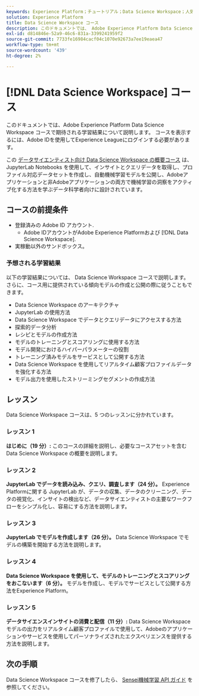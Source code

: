 ```yaml
---
keywords: Experience Platform；チュートリアル；Data Science Workspace；人気の高いトピック；data science コース；コース；dsw
solution: Experience Platform
title: Data Science Workspace コース
description: このドキュメントでは、 Adobe Experience Platform Data Science Workspace コースのリンクと説明を提供します。
exl-id: d814846e-52a9-46c6-831a-3399241959f2
source-git-commit: 7733fe16984cacf04c1070e92673a7ee19eaea47
workflow-type: tm+mt
source-wordcount: '439'
ht-degree: 2%

---
```



# [!DNL Data Science Workspace] コース

このドキュメントでは、Adobe Experience Platform Data Science Workspace コースで期待される学習結果について説明します。 コースを表示するには、Adobe IDを使用してExperience Leagueにログインする必要があります。

この [データサイエンティスト向け Data Science Workspace の概要コース](https://experienceleague.adobe.com/?recommended=ExperiencePlatform-U-1-2021.1.dsw) は、JupyterLab Notebooks を使用して、インサイトとクエリデータを取得し、プロファイル対応データセットを作成し、自動機械学習モデルを公開し、Adobeアプリケーションと非Adobeアプリケーションの両方で機械学習の洞察をアクティブ化する方法を学ぶデータ科学者向けに設計されています。

## コースの前提条件

- 登録済みの Adobe ID アカウント.
   - Adobe IDアカウントがAdobe Experience Platformおよび [!DNL Data Science Workspace].
- 実稼動以外のサンドボックス。

### 予想される学習結果

以下の学習結果については、 Data Science Workspace コースで説明します。 さらに、コース用に提供されている傾向モデルの作成と公開の際に従うこともできます。

- Data Science Workspace のアーキテクチャ
- JupyterLab の使用方法
- Data Science Workspace でデータとクエリデータにアクセスする方法
- 探索的データ分析
- レシピとモデルの作成方法
- モデルのトレーニングとスコアリングに使用する方法
- モデル開発におけるハイパーパラメーターの役割
- トレーニング済みモデルをサービスとして公開する方法
- Data Science Workspace を使用してリアルタイム顧客プロファイルデータを強化する方法
- モデル出力を使用したストリーミングセグメントの作成方法

## レッスン

Data Science Workspace コースは、5 つのレッスンに分かれています。

### レッスン 1

**はじめに（19 分）:** このコースの詳細を説明し、必要なコースアセットを含む Data Science Workspace の概要を説明します。

### レッスン 2

**JupyterLab でデータを読み込み、クエリ、調査します（24 分）。** Experience Platformに関する JupyterLab が、データの収集、データのクリーニング、データの視覚化、インサイトの検出など、データサイエンティストの主要なワークフローをシンプル化し、容易にする方法を説明します。

### レッスン 3

**JupyterLab でモデルを作成します（26 分）。** Data Science Workspace でモデルの構築を開始する方法を説明します。

### レッスン 4

**Data Science Workspace を使用して、モデルのトレーニングとスコアリングをおこないます（6 分）。** モデルを作成し、モデルでサービスとして公開する方法をExperience Platform。

### レッスン 5

**データサイエンスインサイトの消費と配信（11 分）:** Data Science Workspace モデルの出力をリアルタイム顧客プロファイルで使用して、Adobeのアプリケーションやサービスを使用してパーソナライズされたエクスペリエンスを提供する方法を説明します。

## 次の手順

Data Science Workspace コースを修了したら、 [Sensei機械学習 API ガイド](./api/getting-started.md) を参照してください。



